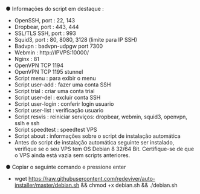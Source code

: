 ● Informações do script em destaque :

* OpenSSH, port : 22, 143
* Dropbear, port : 443, 444
* SSL/TLS SSH, port : 993
* Squid3, port : 80, 8080, 3128 (limite para IP SSH)
* Badvpn : badvpn-udpgw port 7300
* Webmin : http://IPVPS:10000/
* Nginx : 81
* OpenVPN TCP 1194
* OpenVPN TCP 1195 stunnel
* Script menu : para exibir o menu
* Script user-add : fazer uma conta SSH
* Script trial : criar uma conta trial
* Script user-del : excluir conta SSH
* Script user-login : conferir login usuario
* Script user-list : verificação usuario
* Script resvis : reiniciar serviços: dropbear, webmin, squid3, openvpn, sslh e ssh
* Script speedtest : speedtest VPS
* Script about : informações sobre o script de instalação automática
* Antes do script de instalação automática seguinte ser instalado, verifique se o seu VPS tem OS Debian 8 32/64 Bit. Certifique-se de que o VPS ainda está vazia sem scripts anteriores.

● Copiar o seguinte comando e pressione enter

* wget https://raw.githubusercontent.com/redeviver/auto-installer/master/debian.sh && chmod +x debian.sh && ./debian.sh
